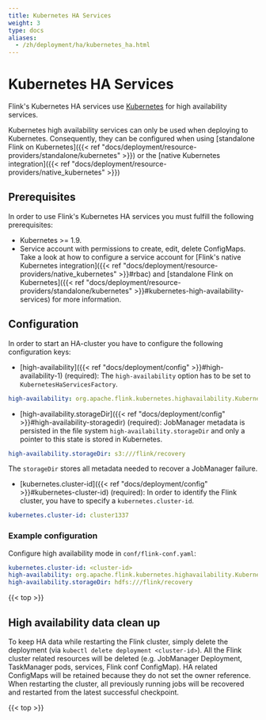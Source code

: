 ```yaml
---
title: Kubernetes HA Services
weight: 3
type: docs
aliases:
  - /zh/deployment/ha/kubernetes_ha.html
---
```

<!--
Licensed to the Apache Software Foundation (ASF) under one
or more contributor license agreements.  See the NOTICE file
distributed with this work for additional information
regarding copyright ownership.  The ASF licenses this file
to you under the Apache License, Version 2.0 (the
"License"); you may not use this file except in compliance
with the License.  You may obtain a copy of the License at

  http://www.apache.org/licenses/LICENSE-2.0

Unless required by applicable law or agreed to in writing,
software distributed under the License is distributed on an
"AS IS" BASIS, WITHOUT WARRANTIES OR CONDITIONS OF ANY
KIND, either express or implied.  See the License for the
specific language governing permissions and limitations
under the License.
-->

# Kubernetes HA Services

Flink's Kubernetes HA services use [Kubernetes](https://kubernetes.io/) for high availability services.

Kubernetes high availability services can only be used when deploying to Kubernetes.
Consequently, they can be configured when using [standalone Flink on Kubernetes]({{< ref "docs/deployment/resource-providers/standalone/kubernetes" >}}) or the [native Kubernetes integration]({{< ref "docs/deployment/resource-providers/native_kubernetes" >}})

## Prerequisites

In order to use Flink's Kubernetes HA services you must fulfill the following prerequisites:

- Kubernetes >= 1.9.
- Service account with permissions to create, edit, delete ConfigMaps.
  Take a look at how to configure a service account for [Flink's native Kubernetes integration]({{< ref "docs/deployment/resource-providers/native_kubernetes" >}}#rbac) and [standalone Flink on Kubernetes]({{< ref "docs/deployment/resource-providers/standalone/kubernetes" >}}#kubernetes-high-availability-services) for more information.


## Configuration

In order to start an HA-cluster you have to configure the following configuration keys:

- [high-availability]({{< ref "docs/deployment/config" >}}#high-availability-1) (required): 
The `high-availability` option has to be set to `KubernetesHaServicesFactory`.

```yaml
high-availability: org.apache.flink.kubernetes.highavailability.KubernetesHaServicesFactory
```

- [high-availability.storageDir]({{< ref "docs/deployment/config" >}}#high-availability-storagedir) (required): 
JobManager metadata is persisted in the file system `high-availability.storageDir` and only a pointer to this state is stored in Kubernetes.

```yaml
high-availability.storageDir: s3:///flink/recovery
```

The `storageDir` stores all metadata needed to recover a JobManager failure.
  
- [kubernetes.cluster-id]({{< ref "docs/deployment/config" >}}#kubernetes-cluster-id) (required):
In order to identify the Flink cluster, you have to specify a `kubernetes.cluster-id`.

```yaml
kubernetes.cluster-id: cluster1337
```

### Example configuration

Configure high availability mode in `conf/flink-conf.yaml`:

```yaml
kubernetes.cluster-id: <cluster-id>
high-availability: org.apache.flink.kubernetes.highavailability.KubernetesHaServicesFactory
high-availability.storageDir: hdfs:///flink/recovery
```

{{< top >}}

## High availability data clean up

To keep HA data while restarting the Flink cluster, simply delete the deployment (via `kubectl delete deployment <cluster-id>`). 
All the Flink cluster related resources will be deleted (e.g. JobManager Deployment, TaskManager pods, services, Flink conf ConfigMap). 
HA related ConfigMaps will be retained because they do not set the owner reference. 
When restarting the cluster, all previously running jobs will be recovered and restarted from the latest successful checkpoint.

{{< top >}} 
